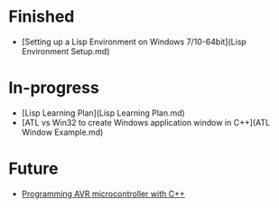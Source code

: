 # Finished
- [Setting up a Lisp Environment on Windows 7/10-64bit](Lisp Environment Setup.md)

# In-progress
- [Lisp Learning Plan](Lisp Learning Plan.md)
- [ATL vs Win32 to create Windows application window in C++](ATL Window Example.md)

# Future
- [Programming AVR microcontroller with C++](#)

